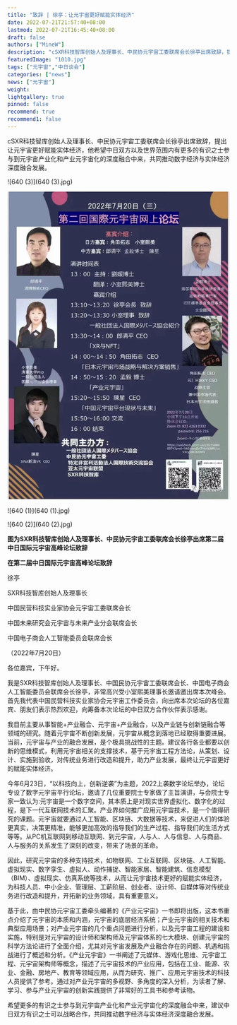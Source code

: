```yaml
---
title: "致辞 | 徐亭：让元宇宙更好赋能实体经济"
date: 2022-07-21T21:57:40+08:00
lastmod: 2022-07-21T16:45:40+08:00
draft: false
authors: ["MineW"]
description: "cSXR科技智库创始人及理事长、中民协元宇宙工委联席会长徐亭出席致辞，提出让元宇宙更好赋能实体经济，他希望中日双方以及世界范围内有更多的有识之士参与到元宇宙产业化和产业元宇宙化的深度融合中来，共同推动数字经济与实体经济深度融合发展。"
featuredImage: "1010.jpg"
tags: ["元宇宙","中日谈会"]
categories: ["news"]
news: ["元宇宙"]
weight: 
lightgallery: true
pinned: false
recommend: true
recommend1: false
---
```


cSXR科技智库创始人及理事长、中民协元宇宙工委联席会长徐亭出席致辞，提出让元宇宙更好赋能实体经济，他希望中日双方以及世界范围内有更多的有识之士参与到元宇宙产业化和产业元宇宙化的深度融合中来，共同推动数字经济与实体经济深度融合发展。



![640 (3)](640 (3).jpg)

![640](640.jpg)

![640 (1)](640 (1).jpg)

![640 (2)](640 (2).jpg)

**图为SXR科技智库创始人及理事长、中民协元宇宙工委联席会长徐亭出席第二届中日国际元宇宙高峰论坛致辞**



**在第二届中日国际元宇宙高峰论坛致辞**



徐亭

SXR科技智库创始人及理事长

中国民营科技实业家协会元宇宙工委联席会长

中国未来研究会元宇宙与未来产业分会联席会长

中国电子商会人工智能委员会联席会长

（2022年7月20日）



各位嘉宾，下午好。



我是SXR科技智库创始人及理事长、中国民协元宇宙工委联席会长、中国电子商会人工智能委员会联席会长徐亭，非常高兴受小室熙美理事长邀请邀出席本次峰会。首先我代表中国民营科技实业家协会元宇宙工作委员会，向出席本次论坛的各位嘉宾、朋友们表示热烈欢迎，向筹备本次论坛的中日双方合作伙伴表示感谢。



我目前主要从事智能+产业融合、元宇宙+产业融合，以及产业链与创新链融合等领域的研究。随着元宇宙不断创新发展，元宇宙从概念到落地已经取得重要进展。当前，元宇宙与产业的融合发展，是个极具挑战性的主题。建议各行各业都要以创新的思维模式，利用元宇宙相关的支撑技术，基于元宇宙工程方法论，从策划、设计、实施到验收，对传统业务进行改造和提升，助力产业发展，最终让元宇宙更好的赋能实体经济。



今年6月23日，“以科技向上，创新逆袭”为主题，2022上袭数字论坛举办，论坛专设了数字元宇宙平行论坛，邀请了几位重要院士专家做了主旨演讲，与会院士专家一致认为:元宇宙是一个数字空间，其本质上是对现实世界虚拟化、数字化的过程，是下一代互联网技术的汇聚。产业界如何推广应用元宇宙技术，是一个值得研究的课题。元宇宙就要通过人工智能、区块链、大数据等技术，来促进人们的体验更真实，决策更精准，能够更加高效的指导我们的生产过程、指导我们的生活方式等等。从PC机互联网到移动互联网、到元宇宙，人与人、人与信息、人与商品、人与服务的关系发生了深刻的改变，带来了场景的革命。



因此，研究元宇宙的多种支持技术，如物联网、工业互联网、区块链、人工智能、虚拟现实、数字孪生、虚拟人、动作捕捉、智能家居、智能建筑、信息模型（BIM）、虚拟现实、仿真系统等技术，从而让元宇宙技术更好的赋能实体经济，为科技人员、中小企业、管理层、工薪阶层、创业者、设计师、自媒体等对传统业务进行改造和提升，开拓新的业务领域，具有重要意义。



基于此，由中民协元宇宙工委牵头编著的《产业元宇宙》一书即将出版，这本书重点介绍了元宇宙的本质和内涵，元宇宙的底层经济系统；产业元宇宙的相关技术和典型应用场景；对产业元宇宙的几个重点问题进行分析，以及元宇宙工程的建设和实施，特别是对元宇宙的设计师和架构师及元宇宙体系的七大模块、创建元宇宙的科学方法论进行了全面介绍，尤其对元宇宙发展及产业融合存在的问题、机遇和挑战进行了概述和分析。《产业元宇宙》一书阐述了元媒体、游戏化思维、元宇宙工程、元宇宙架构师等概念，描述了元宇宙技术的产业应用，包括在工业、能源、农业、金融、房地产、教育等领域应用，从而为研究、推广、应用元宇宙技术的科技人员提供了参考。通过对产业元宇宙的多视野、多角度的深入分析，为读者了解、学习、参与产业元宇宙的创新实践提供了非常好的工具书和参考读物。



希望更多的有识之士参与到元宇宙产业化和产业元宇宙化的深度融合中来，建议中日双方有识之士可以战略合作，共同推动数字经济与实体经济深度融合发展。

